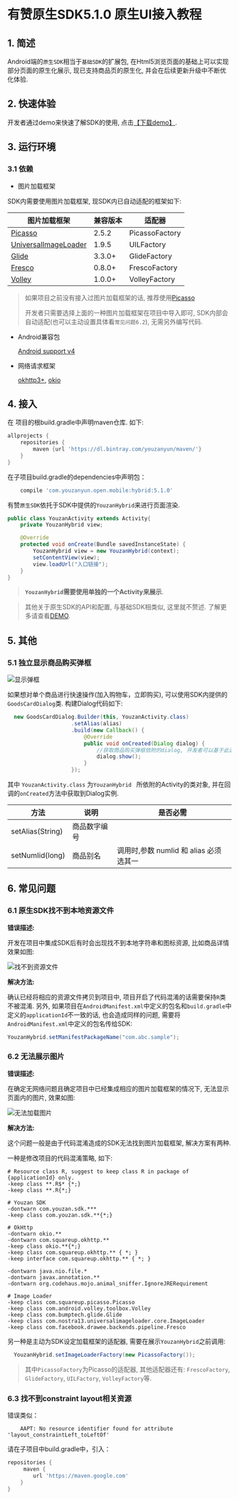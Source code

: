 
有赞原生SDK5.1.0 原生UI接入教程
===

## 1. 简述

Android端的`原生SDK`相当于`基础SDK`的扩展包, 在Html5浏览页面的基础上可以实现部分页面的原生化展示, 现已支持商品页的原生化, 并会在后续更新升级中不断优化体验.


## 2. 快速体验

开发者通过demo来快速了解SDK的使用, 点击[【下载demo】][download-hybrid-sdk].

## 3. 运行环境

### 3.1 依赖

* 图片加载框架

 SDK内需要使用图片加载框架, 现SDK内已自动适配的框架如下:

| 图片加载框架                             | 兼容版本   | 适配器            |
| ---------------------------------- | ------ | -------------- |
| [Picasso][github-picasso]          | 2.5.2  | PicassoFactory |
| [UniversalImageLoader][github-uil] | 1.9.5  | UILFactory     |
| [Glide][github-glide]              | 3.3.0+ | GlideFactory   |
| [Fresco][github-fresco]            | 0.8.0+ | FrescoFactory  |
| [Volley][github-volley]            | 1.0.0+ | VolleyFactory  |

> 如果项目之前没有接入过图片加载框架的话, 推荐使用[Picasso][github-picasso]
>
> 开发者只需要选择上面的一种图片加载框架在项目中导入即可, SDK内部会自动适配(也可以主动设置具体看`常见问题6.2`), 无需另外编写代码.

* Android兼容包

  [Android support v4][doc-dependency-support-v4]

* 网络请求框架

  [okhttp3+][], [okio][]


## 4. 接入

在 项目的根build.gradle中声明maven仓库.
如下:


``` groovy
allprojects {
    repositories {
		maven {url 'https://dl.bintray.com/youzanyun/maven/'}
	}
}

```

在子项目build.gradle的dependencies中声明包：

``` groovy
	compile 'com.youzanyun.open.mobile:hybrid:5.1.0'

```


有赞`原生SDK`依托于SDK中提供的`YouzanHybrid`来进行页面渲染.

``` java
public class YouzanActivity extends Activity{
	private YouzanHybrid view;

	@Override
    protected void onCreate(Bundle savedInstanceState) {
    	YouzanHybrid view = new YouzanHybrid(context);
    	setContentView(view);
		view.loadUrl("入口链接");
    }
}
```

> **`YouzanHybrid`需要使用单独的一个Activity来展示**.

> 其他关于原生SDK的API和配置, 与基础SDK相类似, 这里就不赘述. 了解更多请查看[DEMO][download-hybrid-sdk].


## 5. 其他

### 5.1 独立显示商品购买弹框

 ![显示弹框][image-show-dialog]

如果想对单个商品进行快速操作(加入购物车，立即购买), 可以使用SDK内提供的`GoodsCardDialog`类. 构建Dialog代码如下:

```java
  new GoodsCardDialog.Builder(this, YouzanActivity.class)
                    .setAlias(alias)
                    .build(new Callback() {
                        @Override
                        public void onCreated(Dialog dialog) {
                            //获取商品购买弹框依附的dialog, 开发者可以基于此进行操作.
                            dialog.show();
                        }
                    });
```

其中 `YouzanActivity.class` 为`YouzanHybrid ` 所依附的Activity的类对象, 并在回调的`onCreated`方法中获取到Dialog实例.


| 方法               | 说明     | 是否必需                        |
| ---------------- | ------ | --------------------------- |
| setAlias(String) | 商品数字编号 |                             |
| setNumIid(long)  | 商品别名   | 调用时,参数 numIid 和 alias 必须选其一 |


## 6. 常见问题

### 6.1 原生SDK找不到本地资源文件

  **错误描述:**

  开发在项目中集成SDK后有时会出现找不到本地字符串和图标资源, 比如商品详情效果如图:

  ![找不到资源文件][image-qa-lost-resource]

  **解决方法:**

  确认已经将相应的资源文件拷贝到项目中, 项目开启了代码混淆的话需要保持`R`类不被混淆.
  另外, 如果项目在`AndroidManifest.xml`中定义的包名和`build.gradle`中定义的`applicationId`不一致的话, 也会造成同样的问题, 需要将`AndroidManifest.xml`中定义的包名传给SDK:

  ``` java
  YouzanHybrid.setManifestPackageName("com.abc.sample");
  ```

### 6.2 无法展示图片

  **错误描述:**

  在确定无网络问题且确定项目中已经集成相应的图片加载框架的情况下, 无法显示页面内的图片, 效果如图:

  ![无法加载图片][image-qa-lost-loader]

  **解决方法:**

  这个问题一般是由于代码混淆造成的SDK无法找到图片加载框架, 解决方案有两种. 

  一种是修改项目的代码混淆策略, 如下:

```
# Resource class R, suggest to keep class R in package of {applicationId} only.
-keep class **.R$* {*;}
-keep class **.R{*;}
	
# Youzan SDK
-dontwarn com.youzan.sdk.***
-keep class com.youzan.sdk.**{*;}
	
# OkHttp
-dontwarn okio.**
-dontwarn com.squareup.okhttp.**
-keep class okio.**{*;}
-keep class com.squareup.okhttp.** { *; }
-keep interface com.squareup.okhttp.** { *; }
	
-dontwarn java.nio.file.*
-dontwarn javax.annotation.**
-dontwarn org.codehaus.mojo.animal_sniffer.IgnoreJRERequirement
	
# Image Loader
-keep class com.squareup.picasso.Picasso
-keep class com.android.volley.toolbox.Volley
-keep class com.bumptech.glide.Glide
-keep class com.nostra13.universalimageloader.core.ImageLoader
-keep class com.facebook.drawee.backends.pipeline.Fresco
```

  另一种是主动为SDK设定加载框架的适配器, 需要在展示`YouzanHybrid`之前调用:

``` java
  YouzanHybrid.setImageLoaderFactory(new PicassoFactory());
```

  > 其中`PicassoFactory`为Picasso的适配器, 其他适配器还有: `FrescoFactory`, `GlideFactory`, `UILFactory`, `VolleyFactory`等.

### 6.3 找不到constraint layout相关资源
错误类似：

```
	AAPT: No resource identifier found for attribute 'layout_constraintLeft_toLeftOf'
```

请在子项目中build.gradle中，引入：

``` groovy
repositories {
	 maven {
        url 'https://maven.google.com'
    }
}

```


[image-show-dialog]:https://img.yzcdn.cn/public_files/2017/04/13/61db513ec914f18f3e0d06ae60a9019c.png

[image-qa-lost-resource]:https://img.yzcdn.cn/public_files/2017/03/08/282d31ac197931a0f126f8dc19b5e7c5.png

[image-qa-lost-loader]:https://img.yzcdn.cn/public_files/2017/03/08/9e4967ddd9aeab80898af36133c8ebcd.png


[doc-dependency-support-v4]:https://developer.android.com/topic/libraries/support-library/setup.html
[doc-core-introduction]:https://www.youzanyun.com/docs/guide/appsdk/684
[github-picasso]:https://github.com/square/picasso
[github-uil]:https://github.com/nostra13/Android-Universal-Image-Loader
[github-glide]:https://github.com/bumptech/glide
[github-fresco]:https://github.com/facebook/fresco
[github-volley]:https://github.com/google/volley


[youzan-open-basic-sdk]:https://www.youzanyun.com/docs/guide/appsdk/684
[okhttp3+]:http://repo1.maven.org/maven2/com/squareup/okhttp3/okhttp/
[okio]:http://repo1.maven.org/maven2/com/squareup/okio/okio/
[download-hybrid-sdk]:https://www.youzanyun.com/docs/guide/appsdk/691

